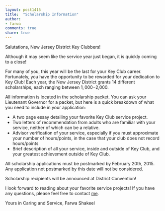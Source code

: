 ```yaml
---
layout: post1415
title:  "Scholarship Information"
author:
- farwa
comments: true
share: true
---
```


Salutations, New Jersey District Key Clubbers!

Although it may seem like the service year just began, it is quickly coming to a close!

For many of you, this year will be the last for your Key Club career. Fortunately, you have the opportunity to be rewarded for your dedication to Key Club! Each year, the New Jersey District grants 14 different scholarships, each ranging between $1,000-$2,000.

All information is located in the scholarship packet. You can ask your Lieutenant Governor for a packet, but here is a quick breakdown of what you need to include in your application:

- A two page essay detailing your favorite Key Club service project.
- Two letters of recommendation from adults who are familiar with your service, neither of which can be a relative.
- Advisor verification of your service, especially if you must approximate your number of hours/points, in the case that your club does not record hours/points
- Brief description of all your service, inside and outside of Key Club, and your greatest achievement outside of Key Club.

All scholarship applications must be postmarked by February 20th, 2015. Any application not postmarked by this date will not be considered.

Scholarship recipients will be announced at District Convention!

I look forward to reading about your favorite service projects! If you have any questions, please feel free to contact <a href="/board/farwa.html">me</a>.

Yours in Caring and Service,
Farwa Shakeel
